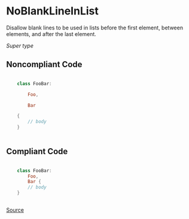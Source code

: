 # NoBlankLineInList

Disallow blank lines to be used in lists before the first element, between elements, and after the last element.

*Super type*

## Noncompliant Code

```kotlin

    class FooBar:

        Foo,

        Bar

    {
        // body
    }
    
```
## Compliant Code

```kotlin

    class FooBar:
        Foo,
        Bar {
        // body
    }
    
```

[Source](https://detekt.dev/docs/rules/formatting#noblanklineinlist)
